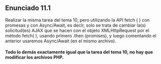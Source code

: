 ## Enunciado 11.1

Realizar la misma tarea del tema 10, pero utilizando la API fetch ( ) con promesas y con Async/Await, es decir, solo se trata de cambiar la(s) solicitud(es) AJAX que se hacen con el objeto XMLHttpRequest  por el método fetch( ), usando primero .then (promises), y luego comentando el anterior usaremos Async/Await  (en el mismo archivo).

#### Todo lo demás exactamente igual que la tarea del tema 10, no hay que modificar los archivos PHP.